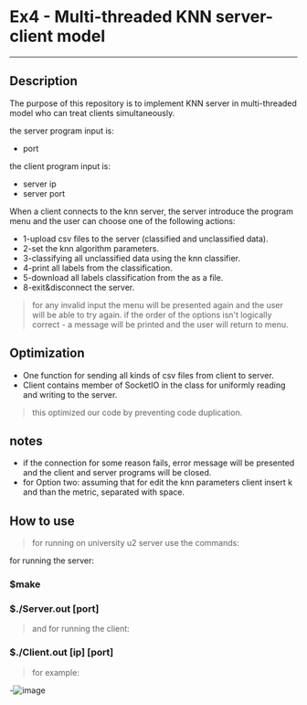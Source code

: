 # Ex4 - Multi-threaded KNN server-client model
---
## Description
The purpose of this repository is to implement KNN server in multi-threaded model who can treat clients simultaneously. 

the server program input is:
- port

the client program input is:
- server ip
- server port

When a client connects to the knn server, the server introduce the program menu and the user can choose one of the following actions:

- 1-upload csv files to the server (classified and unclassified data).
- 2-set the knn algorithm parameters.
- 3-classifying all unclassified data using the knn classifier.
- 4-print all labels from the classification.
- 5-download all labels classification from the as a file.
- 8-exit&disconnect the server.
> for any invalid input the menu will be presented again and the user will be able to try again.
> if the order of the options isn't logically correct - a message will be printed and the user will return to menu.

## Optimization

- One function for sending all kinds of csv files from client to server.
- Client contains member of SocketIO in the class for uniformly reading and writing to the server.
>this optimized our code by preventing code duplication.

## notes
- if the connection for some reason fails, error message will be presented and the client and server programs will be closed.
- for Option two: assuming that for edit the knn parameters client insert k and than the metric, separated with space. 

## How to use
>for running on university u2 server use the commands:

for running the server:
### $make
### $./Server.out [port]

>and for running the client:
### $./Client.out [ip] [port]
>for example:

-![image](https://user-images.githubusercontent.com/118124478/212755447-02a25d6f-1075-4b06-9a0a-0504f8eba303.png)


